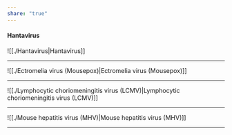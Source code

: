 ```yaml
---
share: "true"
---
```


#### Hantavirus
![[./Hantavirus|Hantavirus]]

---
![[./Ectromelia virus (Mousepox)|Ectromelia virus (Mousepox)]]

---

![[./Lymphocytic choriomeningitis virus (LCMV)|Lymphocytic choriomeningitis virus (LCMV)]]

---

![[./Mouse hepatitis virus (MHV)|Mouse hepatitis virus (MHV)]]

---

